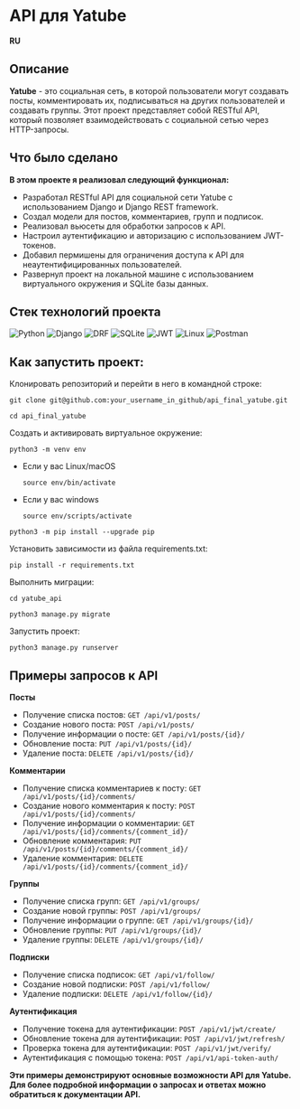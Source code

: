 # API для Yatube
**RU**
## Описание

**Yatube** - это социальная сеть, в которой пользователи могут создавать посты, комментировать их, подписываться на других пользователей и создавать группы. Этот проект представляет собой RESTful API, который позволяет взаимодействовать с социальной сетью через HTTP-запросы.

## Что было сделано

**В этом проекте я реализовал следующий функционал:**
* Разработал RESTful API для социальной сети Yatube с использованием Django и Django REST framework.
* Создал модели для постов, комментариев, групп и подписок.
* Реализовал вьюсеты для обработки запросов к API.
* Настроил аутентификацию и авторизацию с использованием JWT-токенов.
* Добавил пермишены для ограничения доступа к API для неаутентифицированных пользователей.
* Развернул проект на локальной машине с использованием виртуального окружения и SQLite базы данных.


## Стек технологий проекта
![Python](https://img.shields.io/badge/-Python-black?style=for-the-badge&logo=python)
![Django](https://img.shields.io/badge/-Django-black?style=for-the-badge&logo=Django)
![DRF](https://img.shields.io/badge/-Django_REST_Framework-black?style=for-the-badge&logo=DRF)
![SQLite](https://img.shields.io/badge/-SQLite-black?style=for-the-badge&logo=SQLite)
![JWT](https://img.shields.io/badge/-JWT-black?style=for-the-badge&logo=JWT)
![Linux](https://img.shields.io/badge/-Linux-black?style=for-the-badge&logo=Linux)
![Postman](https://img.shields.io/badge/-Postman-black?style=for-the-badge&logo=postman)


## Как запустить проект:

Клонировать репозиторий и перейти в него в командной строке:

```
git clone git@github.com:your_username_in_github/api_final_yatube.git
```

```
cd api_final_yatube
```

Cоздать и активировать виртуальное окружение:

```
python3 -m venv env
```

* Если у вас Linux/macOS

    ```
    source env/bin/activate
    ```

* Если у вас windows

    ```
    source env/scripts/activate
    ```

```
python3 -m pip install --upgrade pip
```

Установить зависимости из файла requirements.txt:

```
pip install -r requirements.txt
```

Выполнить миграции:

```
cd yatube_api
```

```
python3 manage.py migrate
```

Запустить проект:

```
python3 manage.py runserver
```

## Примеры запросов к API
**Посты**
* Получение списка постов: ```GET /api/v1/posts/```
* Создание нового поста: ```POST /api/v1/posts/```
* Получение информации о посте: ```GET /api/v1/posts/{id}/```
* Обновление поста: ```PUT /api/v1/posts/{id}/```
* Удаление поста: ```DELETE /api/v1/posts/{id}/```

**Комментарии**
* Получение списка комментариев к посту: ```GET /api/v1/posts/{id}/comments/```
* Создание нового комментария к посту: ```POST /api/v1/posts/{id}/comments/```
* Получение информации о комментарии: ```GET /api/v1/posts/{id}/comments/{comment_id}/```
* Обновление комментария: ```PUT /api/v1/posts/{id}/comments/{comment_id}/```
* Удаление комментария: ```DELETE /api/v1/posts/{id}/comments/{comment_id}/```

**Группы**
* Получение списка групп: ```GET /api/v1/groups/```
* Создание новой группы: ```POST /api/v1/groups/```
* Получение информации о группе: ```GET /api/v1/groups/{id}/```
* Обновление группы: ```PUT /api/v1/groups/{id}/```
* Удаление группы: ```DELETE /api/v1/groups/{id}/```

**Подписки**
* Получение списка подписок: ```GET /api/v1/follow/```
* Создание новой подписки: ```POST /api/v1/follow/```
* Удаление подписки: ```DELETE /api/v1/follow/{id}/```

**Аутентификация**
* Получение токена для аутентификации: ```POST /api/v1/jwt/create/```
* Обновление токена для аутентификации: ```POST /api/v1/jwt/refresh/```
* Проверка токена для аутентификации: ```POST /api/v1/jwt/verify/```
* Аутентификация с помощью токена: ```POST /api/v1/api-token-auth/```

**Эти примеры демонстрируют основные возможности API для Yatube. Для более подробной информации о запросах и ответах можно обратиться к документации API.**
